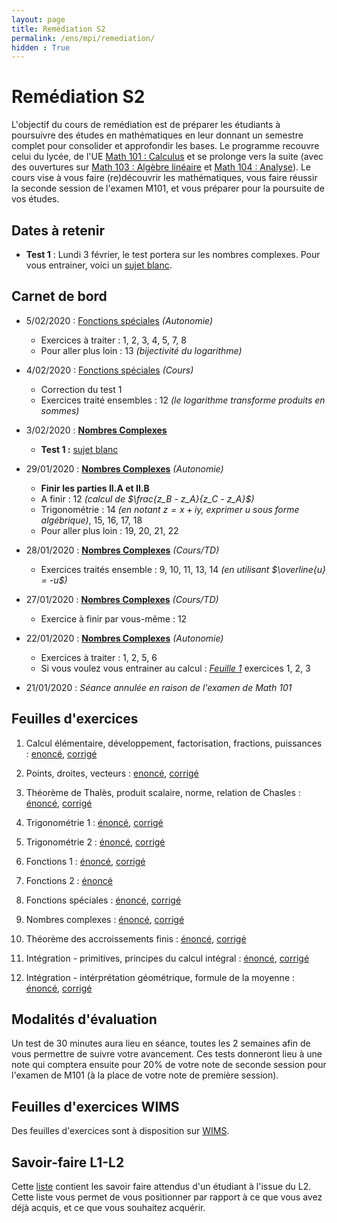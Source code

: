 ```yaml
---
layout: page
title: Remédiation S2
permalink: /ens/mpi/remediation/
hidden : True
---
```



# Remédiation S2

L'objectif du cours de remédiation est de préparer les étudiants à poursuivre des études en mathématiques en leur donnant un semestre complet pour consolider et approfondir les bases. Le programme recouvre celui du lycée, de l'UE [Math 101 : Calculus](../m101/2019) et se prolonge vers la suite (avec des ouvertures sur [Math 103 : Algèbre linéaire](../m103/) et [Math 104 : Analyse](../m104/)). Le cours vise à vous faire (re)découvrir les mathématiques, vous faire réussir la seconde session de l'examen M101, et vous préparer pour la poursuite de vos études.

## Dates à retenir

- **Test 1** : Lundi 3 février, le test portera sur les nombres complexes. Pour vous entrainer, voici un [sujet blanc](test1_blanc.pdf).

## Carnet de bord

<!-- - <span class="date">10/02/2020 :</span>
- <span class="date">11/02/2020 :</span>
- <span class="date">12/02/2020 :</span>  -->


- <span class="date">5/02/2020 :</span> [Fonctions spéciales](td10.pdf) *(Autonomie)*
	* Exercices à traiter : 1, 2, 3, 4, 5, 7, 8 
	* Pour aller plus loin : 13 *(bijectivité du logarithme)*

- <span class="date">4/02/2020 :</span> [Fonctions spéciales](td10.pdf) *(Cours)*
	* Correction du test 1
	* Exercices traité ensembles : 12 *(le logarithme transforme produits en sommes)*

- <span class="date">3/02/2020 :</span> [**Nombres Complexes**](td11.pdf)
	* **Test 1 :** [sujet blanc](test1_blanc.pdf)


- <span class="date">29/01/2020 :</span> [**Nombres Complexes**](td11.pdf) *(Autonomie)*
	* **Finir les parties II.A et II.B**
	* A finir : 12 *(calcul de $\frac{z_B - z_A}{z_C - z_A}$)*
	* Trigonométrie : 14 *(en notant $z=x+iy$, exprimer $u$ sous forme algébrique)*, 15, 16, 17, 18
	* Pour aller plus loin : 19, 20, 21, 22

- <span class="date">28/01/2020 :</span> [**Nombres Complexes**](td11.pdf) *(Cours/TD)*
	* Exercices traités ensemble : 9, 10, 11, 13, 14 *(en utilisant $\overline{u} = -u$)*

- <span class="date">27/01/2020 :</span> [**Nombres Complexes**](td11.pdf) *(Cours/TD)*
	* Exercice à finir par vous-même : 12

- <span class="date">22/01/2020 :</span> [**Nombres Complexes**](td11.pdf) *(Autonomie)*
    * Exercices à traiter : 1, 2, 5, 6
	* Si vous voulez vous entrainer au calcul : [*Feuille 1*](td1.pdf) exercices 1, 2, 3

- <span class="date">21/01/2020 :</span> *Séance annulée en raison de l'examen de Math 101*


## Feuilles d'exercices

1. Calcul élémentaire, développement, factorisation, fractions, puissances :
    [enoncé](td1.pdf), [corrigé](td1_corr.pdf)
	
2. Points, droites, vecteurs :
	[enoncé](td2.pdf), [corrigé](td2_corr.pdf)

3. Théorème de Thalès, produit scalaire, norme, relation de Chasles :
    [énoncé](td3.pdf), [corrigé](td3_corr.pdf)

4. Trigonométrie 1 :
    [énoncé](td4.pdf), [corrigé](td4_corr.pdf)

5. Trigonométrie 2 :
    [énoncé](td5.pdf), [corrigé](td5_corr.pdf)

6. Fonctions 1 :
	[énoncé](td6.pdf), [corrigé](td6_corr.pdf)
	
7. Fonctions 2 :
	[énoncé](td7.pdf)
    
8. Fonctions spéciales :
	[énoncé](td10.pdf), [corrigé](td10_corr.pdf)
	
9. Nombres complexes :
	[énoncé](td11.pdf), [corrigé](td11_corr.pdf)
	
10. Théorème des accroissements finis :
	[énoncé](td12.pdf), [corrigé](td12_corr.pdf)
	
11. Intégration - primitives, principes du calcul intégral :
	[énoncé](td13.pdf), [corrigé](td13_corr.pdf)

12. Intégration - intérprétation géométrique, formule de la moyenne :
	[énoncé](td14.pdf), [corrigé](td14_corr.pdf)

## Modalités d'évaluation

Un test de 30 minutes aura lieu en séance, toutes les 2 semaines afin de vous permettre de suivre votre avancement. Ces tests donneront lieu à une note qui comptera ensuite pour 20% de votre note de seconde session pour l'examen de M101 (à la place de votre note de première session).

## Feuilles d'exercices WIMS

Des feuilles d'exercices sont à disposition sur [WIMS](https://wims.u-psud.fr/wims/wims.cgi?session=new.673258039&+lang=fr&+old_session=1T1FBBB62F&+module=home). 

## Savoir-faire L1-L2

Cette [liste](sf.pdf) contient les savoir faire attendus d'un étudiant à l'issue du L2. Cette liste vous permet de vous positionner par rapport à ce que vous avez déjà acquis, et ce que vous souhaitez acquérir.